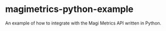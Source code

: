 # magimetrics-python-example
An example of how to integrate with the Magi Metrics API written in Python.
